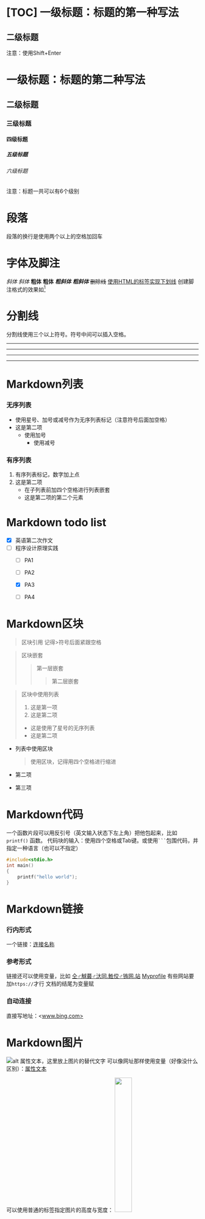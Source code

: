 [TOC]
一级标题：标题的第一种写法
======
二级标题
-----------
注意：使用Shift+Enter
# 一级标题：标题的第二种写法
## 二级标题
### 三级标题
#### 四级标题
##### 五级标题
###### 六级标题
注意：标题一共可以有6个级别
# 段落
段落的换行是使用两个以上的空格加回车  
# 字体及脚注
*斜体*   _斜体_
**粗体** __粗体__
***粗斜体*** ___粗斜体___
~~删除线~~
<u>使用HTML的标签实现下划线</u>
创建脚注格式的效果如[^我是脚注]

[^我是脚注]:脚注内容在这里编辑
# 分割线
分割线使用三个以上符号。符号中间可以插入空格。
***
* * *
-----
- - -

# Markdown列表
### 无序列表
* 使用星号、加号或减号作为无序列表标记（注意符号后面加空格）
* 这是第二项
  + 使用加号
    - 使用减号
### 有序列表
1. 有序列表标记，数字加上点
2. 这是第二项
    - 在子列表前加四个空格进行列表嵌套
    - 这是第二项的第二个元素
# Markdown todo list
- [x] 英语第二次作文
- [ ] 程序设计原理实践
	- [ ] PA1
	- [ ] PA2
	- [x] PA3
	- [ ] PA4


# Markdown区块
> 区块引用
> 记得>符号后面紧跟空格

> 区块嵌套
> > 第一层嵌套
> >
> > > 第二层嵌套

> 区块中使用列表
> 1. 这是第一项
> 2. 这是第二项
> * 这是使用了星号的无序列表
> * 这是第二项

* 列表中使用区块 
    
    > 使用区块，记得用四个空格进行缩进
* 第二项
* 第三项

# Markdown代码
一个函数片段可以用反引号（英文输入状态下左上角）把他包起来，比如
`printf()` 函数。
代码块的输入：使用四个空格或Tab键。或使用` ``` `包围代码，并指定一种语言（也可以不指定） 

```c
#include<stdio.h>
int main()
{
	printf("hello world");
}
```

# Markdown链接
### 行内形式
一个链接：[连接名称](https://www.baidu.com)
### 参考形式
链接还可以使用变量，比如
[仝♂觩蕞♂汏同.鮏佼♂铕网.站][git]
[Myprofile][1]
有些网站要加`https://`才行
文档的结尾为变量赋

[1]:https://github.com/uuanqin
[git]:https://www.github.com
### 自动连接
直接写地址：<www.bing.com>


# Markdown图片
![alt 属性文本，这里放上图片的替代文字](https://www.runoob.com/wp-content/uploads/2019/03/A042DF30-C232-46F3-8436-7D6C35351BBD.jpg "图片标题EXAMPLE")
可以像网址那样使用变量（好像没什么区别）：[属性文本][2]

[2]: https://res3.vmallres.com/shopdc/pic/fca60437-8165-440f-bf93-4c0d39607e3d.png	"华为手机"
可以使用普通的<img>标签指定图片的高度与宽度：
<img src="https://res3.vmallres.com/shopdc/pic/fca60437-8165-440f-bf93-4c0d39607e3d.png" width="30%">

# Markdown表格
|表头|表头(使用`-`分隔表头和其他行)|
| ---- | ---- |
| 单元格 (使用`|`分隔不同的单元格)| 单元格 |
|单元格|单元格|
可以设置表格的对齐方式
|左对齐|右对齐|居中对齐|
|:----|------:|:----:|
|单元格|单元格|单元格|
|单元格|单元格|单元格|

# 高级技巧
## 支持HTML的部分标签
### 一般标签
不在Markdown涵盖范围之内的标签，都可以直接在文档里面用HTML撰写。

使用<kbd>Ctrl</kbd>+<kbd>Alt</kbd>+<kbd>A</kbd>打开QQ截屏
<b>粗体文本</b>    <i>斜体文本</i>    <big>大号字体</big>    <small>小号字体</small>    <tt>等宽文本</tt>
这是<sub>下标</sub>   这是<sup>上标</sup>    换行标签<br>换行了

下面是看起来没啥用的标签：
<em>强调的内容(好像和斜体差不多)</em>    <strong>语气更强(粗体？)</strong>    <code>代码scanf()</code>    <var>变量</var>    <cite>引用</cite>

### 折叠段落

<details><summary>Title</summary>
content
</details>
### 设置锚点
<a href='#jump'>点我跳转</a>
[点我跳转2](#jump_two)
这里给出两种方法实现锚点~~，你最喜欢哪一种呢？请在评论区留言告诉小编吧！~~
<a name='jump'>跳转到这里</a>
<span id = "jump_two">跳转到这里2</span>

## 转义符`\`
以下符号可以转义
\  `  *  _  {}  []  ()  #  +  -  .  !

## 公式

使用` $$ `包裹LaTex或TeX格式的数学公式
$$
f(x)=\int^{+\infty}_{-\infty}\frac{1}{\sqrt{2\pi}}e^{-\frac{x^2}{2}}dx=\Phi(x)
$$

# 图

### 横向流程图
```mermaid
graph LR
A[方形] -->B(圆角)
    B --> C{条件a}
    C -->|a=1| D[结果1]
    C -->|a=2| E[结果2]
    F[横向流程图]
```
### 竖向流程图
```mermaid
graph TD
A[方形] --> B(圆角)
    B --> C{条件a}
    C --> |a=1| D[结果1]
    C --> |a=2| E[结果2]
    F[竖向流程图]
```
### 标准流程图
```flow
st=>start: 开始框
op=>operation: 处理框
cond=>condition: 判断框(是或否?)
sub1=>subroutine: 子流程
io=>inputoutput: 输入输出框
e=>end: 结束框
st->op->cond
cond(yes)->io->e
cond(no)->sub1(right)->op
```
### 标准流程图（横向）
```flow
st=>start: 开始框
op=>operation: 处理框
cond=>condition: 判断框(是或否?)
sub1=>subroutine: 子流程
io=>inputoutput: 输入输出框
e=>end: 结束框
st(right)->op(right)->cond
cond(yes)->io(bottom)->e
cond(no)->sub1(right)->op
```
### UML时序图
```sequence
对象A->对象B: 对象B你好吗?（请求）
Note right of 对象B: 对象B的描述
Note left of 对象A: 对象A的描述(提示)
对象B-->对象A: 我很好(响应)
对象A->对象B: 你真的好吗？
```
### UML标准时序图复杂
```sequence
Title: 标题：复杂使用
对象A->对象B: 对象B你好吗?（请求）
Note right of 对象B: 对象B的描述
Note left of 对象A: 对象A的描述(提示)
对象B-->对象A: 我很好(响应)
对象B->小三: 你好吗
小三-->>对象A: 对象B找我了
对象A->对象B: 你真的好吗？
Note over 小三,对象B: 我们是朋友
participant C
Note right of C: 没人陪我玩
```
### UML标准时序图
```mermaid
%% 时序图例子,-> 直线，-->虚线，->>实线箭头
  sequenceDiagram
    participant 张三
    participant 李四
    张三->王五: 王五你好吗？
    loop 健康检查
        王五->王五: 与疾病战斗
    end
    Note right of 王五: 合理 食物 <br/>看医生...
    李四-->>张三: 很好!
    王五->李四: 你怎么样?
    李四-->王五: 很好!
```
### 甘特图
```mermaid
%% 语法示例
        gantt
        dateFormat  YYYY-MM-DD
        title 软件开发甘特图
        section 设计
        需求                      :done,    des1, 2014-01-06,2014-01-08
        原型                      :active,  des2, 2014-01-09, 3d
        UI设计                     :         des3, after des2, 5d
    未来任务                     :         des4, after des3, 5d
        section 开发
        学习准备理解需求                      :crit, done, 2014-01-06,24h
        设计框架                             :crit, done, after des2, 2d
        开发                                 :crit, active, 3d
        未来任务                              :crit, 5d
        耍                                   :2d
        section 测试
        功能测试                              :active, a1, after des3, 3d
        压力测试                               :after a1  , 20h
        测试报告                               : 48h
```

